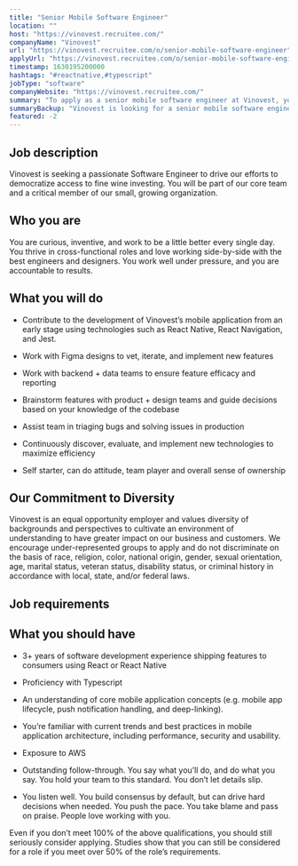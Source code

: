 ```yaml
---
title: "Senior Mobile Software Engineer"
location: ""
host: "https://vinovest.recruitee.com/"
companyName: "Vinovest"
url: "https://vinovest.recruitee.com/o/senior-mobile-software-engineer"
applyUrl: "https://vinovest.recruitee.com/o/senior-mobile-software-engineer/c/new"
timestamp: 1630195200000
hashtags: "#reactnative,#typescript"
jobType: "software"
companyWebsite: "https://vinovest.recruitee.com/"
summary: "To apply as a senior mobile software engineer at Vinovest, you preferably need to have 3+ years of software development experience shipping features to consumers using React or React Native."
summaryBackup: "Vinovest is looking for a senior mobile software engineer that has #reactjs, #typescript, #aws."
featured: -2
---
```


## Job description

Vinovest is seeking a passionate Software Engineer to drive our efforts to democratize access to fine wine investing. You will be part of our core team and a critical member of our small, growing organization.

## Who you are

You are curious, inventive, and work to be a little better every single day. You thrive in cross-functional roles and love working side-by-side with the best engineers and designers. You work well under pressure, and you are accountable to results.

## What you will do

*   Contribute to the development of Vinovest’s mobile application from an early stage using technologies such as React Native, React Navigation, and Jest.
    

*   Work with Figma designs to vet, iterate, and implement new features
    

*   Work with backend + data teams to ensure feature efficacy and reporting
    

*   Brainstorm features with product + design teams and guide decisions based on your knowledge of the codebase
    

*   Assist team in triaging bugs and solving issues in production
    

*   Continuously discover, evaluate, and implement new technologies to maximize efficiency
    

*   Self starter, can do attitude, team player and overall sense of ownership
    

## Our Commitment to Diversity

Vinovest is an equal opportunity employer and values diversity of backgrounds and perspectives to cultivate an environment of understanding to have greater impact on our business and customers. We encourage under-represented groups to apply and do not discriminate on the basis of race, religion, color, national origin, gender, sexual orientation, age, marital status, veteran status, disability status, or criminal history in accordance with local, state, and/or federal laws.

## Job requirements

## What you should have

*   3+ years of software development experience shipping features to consumers using React or React Native
    

*   Proficiency with Typescript
    
*   An understanding of core mobile application concepts (e.g. mobile app lifecycle, push notification handling, and deep-linking).
    
*   You’re familiar with current trends and best practices in mobile application architecture, including performance, security and usability.
    
*   Exposure to AWS
    

*   Outstanding follow-through. You say what you’ll do, and do what you say. You hold your team to this standard. You don’t let details slip.
    

*   You listen well. You build consensus by default, but can drive hard decisions when needed. You push the pace. You take blame and pass on praise. People love working with you.
    

‪Even if you don’t meet 100% of the above qualifications, you should still seriously consider applying. Studies show that you can still be considered for a role if you meet over 50% of the role’s requirements.‬
